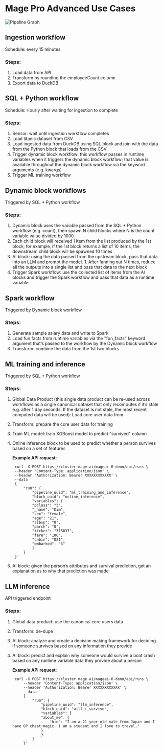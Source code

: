 # Mage Pro Advanced Use Cases

![Pipeline Graph](./pipeline_graph.png)

## Ingestion workflow

Schedule: every 15 minutes

### Steps:

1. Load data from API
1. Transform by rounding the employeeCount column
1. Export data to DuckDB

## SQL + Python workflow

Schedule: Hourly after waiting for ingestion to complete

### Steps:

1. Sensor: wait until ingestion workflow completes
1. Load titanic dataset from CSV
1. Load ingested data from DuckDB using SQL block and join with the data from the Python block that loads from the CSV
1. Trigger dynamic block workflow: this workflow passes in runtime variables when it triggers the dynamic block workflow; that value is available throughout the dynamic block workflow via the keyword arguments (e.g. kwargs)
1. Trigger ML training workflow

## Dynamic block workflows

Triggered by SQL + Python workflow

### Steps:

1. Dynamic block uses the variable passed from the SQL + Python workflow (e.g. count), then spawn N child blocks where N is the count variable value divided by 1000.
1. Each child block will received 1 item from the list produced by the 1st block; for example, if the 1st block returns a list of 10 items, the downstream child block will be spawned 10 times
1. AI block: using the data passed from the upstream block, pass that data into an LLM and prompt the model. 1. After fanning out N times, reduce all the outputs into a single list and pass that data to the next block
1. Trigger Spark workflow: use the collected list of items from the AI blocks and trigger the Spark workflow and pass that data as a runtime variable

## Spark workflow

Triggered by Dynamic block workflow

### Steps:

1. Generate sample salary data and write to Spark
1. Load fun facts from runtime variables via the "fun_facts" keyword argument that’s passed to the workflow by the Dynamic block workflow
1. Transform: combine the data from the 1st two blocks

## ML training and inference

Triggered by SQL + Python workflow

### Steps:

1.  Global Data Product (this single data product can be re-used across workflows as a single canonical dataset that only recomputes if it’s stale e.g. after 1 day seconds. If the dataset is not stale, the most recent computed data will be used): Load core user data from
1.  Transform: prepare the core user data for training
1.  Train ML model: train XGBoost model to predict "survived" column
1.  Online inference block to be used to predict whether a person survives based on a set of features

    **Example API request**:

         curl -X POST https://cluster.mage.ai/mageai-0-demo/api/runs \
         --header 'Content-Type: application/json' \
         --header 'Authorization: Bearer XXXXXXXXXXXX' \
         --data '
         {
             "run": {
                 "pipeline_uuid": "ml_training_and_inference",
                 "block_uuid": "online_inference",
                 "variables": {
                 "pclass": "3",
                 "_name": "Kim",
                 "sex": "female",
                 "age": "21",
                 "sibsp": "0",
                 "parch": "0",
                 "ticket": "315037",
                 "fare": "100",
                 "cabin": "D21",
                 "embarked": "S"
                 }
             }
         }'

1.  AI block: given the person’s attributes and survival prediction, get an explanation as to why that prediction was made

## LLM inference

API triggered endpoint

### Steps:

1.  Global data product: use the canonical core users data
1.  Transform: de-dupe
1.  AI block: analyze and create a decision making framework for deciding if someone survives based on any information they provide
1.  AI block: predict and explain why someone would survive a boat crash based on any runtime variable data they provide about a person

    **Example API request**:

         curl -X POST https://cluster.mage.ai/mageai-0-demo/api/runs \
             --header 'Content-Type: application/json' \
             --header 'Authorization: Bearer XXXXXXXXXXXX' \
             --data '
             {
                 "run": {
                     "pipeline_uuid": "llm_inference",
                     "block_uuid": "will_i_survive",
                     "variables": {
                     "about_me": {
                         "bio": "I am a 21-year-old male from Japan and I have OP cheat-magic. I am a student and I love to travel."
                     }
                     }
                 }
             }'
